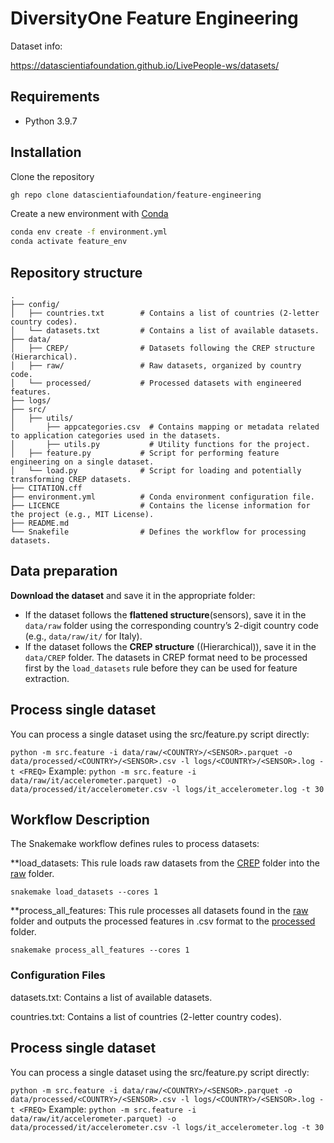 # DiversityOne Feature Engineering

Dataset info:

https://datascientiafoundation.github.io/LivePeople-ws/datasets/

## Requirements

- Python 3.9.7


## Installation

Clone the repository

```bash
gh repo clone datascientiafoundation/feature-engineering
```

Create a new environment with [Conda](https://docs.conda.io/en/latest/)

```bash
conda env create -f environment.yml
conda activate feature_env
```

## Repository structure

```
.
├── config/
│   ├── countries.txt        # Contains a list of countries (2-letter country codes).
│   └── datasets.txt         # Contains a list of available datasets.
├── data/
│   ├── CREP/                # Datasets following the CREP structure (Hierarchical).
│   ├── raw/                 # Raw datasets, organized by country code.
│   └── processed/           # Processed datasets with engineered features.
├── logs/
├── src/
│   ├── utils/
│       ├── appcategories.csv  # Contains mapping or metadata related to application categories used in the datasets.
│       ├── utils.py           # Utility functions for the project.
│   ├── feature.py           # Script for performing feature engineering on a single dataset.
│   └── load.py              # Script for loading and potentially transforming CREP datasets.
├── CITATION.cff
├── environment.yml          # Conda environment configuration file.
├── LICENCE                  # Contains the license information for the project (e.g., MIT License).
├── README.md
└── Snakefile                # Defines the workflow for processing datasets.

```

## Data preparation

**Download the dataset** and save it in the appropriate folder:
   - If the dataset follows the **flattened structure**(sensors), save it in the `data/raw` folder using the corresponding country’s 2-digit country code (e.g., `data/raw/it/` for Italy).
   - If the dataset follows the **CREP structure** ((Hierarchical)), save it in the `data/CREP` folder. The datasets in CREP format need to be processed first by the `load_datasets` rule before they can be used for feature extraction.


## Process single dataset

You can process a single dataset using the src/feature.py script directly:

```python -m src.feature -i data/raw/<COUNTRY>/<SENSOR>.parquet -o data/processed/<COUNTRY>/<SENSOR>.csv -l logs/<COUNTRY>/<SENSOR>.log -t <FREQ>```
Example: 
```python -m src.feature -i data/raw/it/accelerometer.parquet) -o data/processed/it/accelerometer.csv -l logs/it_accelerometer.log -t 30```



## Workflow Description
The Snakemake workflow defines rules to process datasets:

**load_datasets: This rule loads raw datasets from the [CREP](data/CREP) folder into the [raw](data/raw) folder.

```snakemake load_datasets --cores 1```

**process_all_features: This rule processes all datasets found in the [raw](data/raw) folder and outputs the processed features in .csv format to the [processed](data/processed) folder.

```snakemake process_all_features --cores 1```

### Configuration Files
datasets.txt: Contains a list of available datasets.

countries.txt: Contains a list of countries (2-letter country codes).

## Process single dataset

You can process a single dataset using the src/feature.py script directly:

```python -m src.feature -i data/raw/<COUNTRY>/<SENSOR>.parquet -o data/processed/<COUNTRY>/<SENSOR>.csv -l logs/<COUNTRY>/<SENSOR>.log -t <FREQ>```
Example: 
```python -m src.feature -i data/raw/it/accelerometer.parquet) -o data/processed/it/accelerometer.csv -l logs/it_accelerometer.log -t 30```
